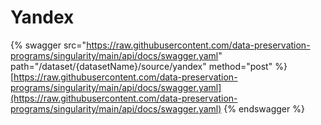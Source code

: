 # Yandex

{% swagger src="https://raw.githubusercontent.com/data-preservation-programs/singularity/main/api/docs/swagger.yaml" path="/dataset/{datasetName}/source/yandex" method="post" %}
[https://raw.githubusercontent.com/data-preservation-programs/singularity/main/api/docs/swagger.yaml](https://raw.githubusercontent.com/data-preservation-programs/singularity/main/api/docs/swagger.yaml)
{% endswagger %}
